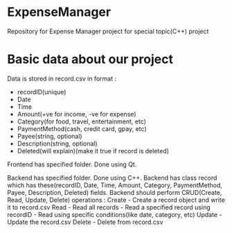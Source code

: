 # ExpenseManager
Repository for Expense Manager project for special topic(C++) project

# Basic data about our project

Data is stored in record.csv in format :
   - recordID(unique)
   - Date
   - Time
   - Amount(+ve for income, -ve for expense)
   - Category(for food, travel, entertainment, etc)
   - PaymentMethod(cash, credit card, gpay, etc)
   - Payee(string, optional)
   - Description(string, optional)
   - Deleted(will explain)(make it true if record is deleted)

Frontend has specified folder. Done using Qt.

Backend has specified folder. Done using C++.
Backend has class record which has these(recordID, Date, Time, Amount, Category, PaymentMethod, Payee, Description, Deleted) fields.
Backend should perform CRUD(Create, Read, Update, Delete) operations :
    Create - Create a record object and write it to record.csv
    Read - Read all records
         - Read a specified record using recordID
         - Read using specific conditions(like date, category, etc)
    Update - Update the record.csv
    Delete - Delete from record.csv
